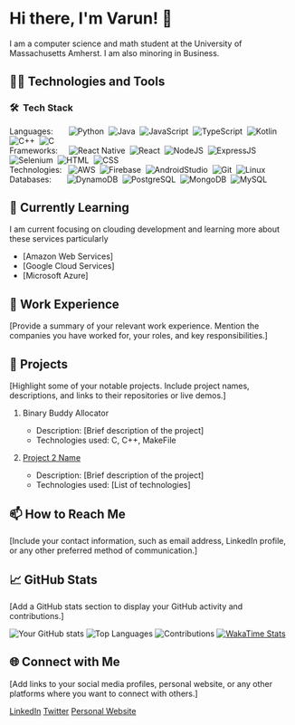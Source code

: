 # Hi there, I'm Varun! 👋

I am a computer science and math student at the University of Massachusetts Amherst. I am also minoring in Business.

## 🧑‍💻 Technologies and Tools

### 🛠 &nbsp;Tech Stack
Languages: 
&nbsp;
&nbsp;
&nbsp;
![Python](https://img.shields.io/badge/-Python-3776AB?style=flat&logo=python&logoColor=white)&nbsp;
![Java](https://img.shields.io/badge/-Java-e32802?style=flat&logo=Java&logoColor=orange&logoColor=white)&nbsp;
![JavaScript](https://img.shields.io/badge/-JavaScript-F7DF1E?style=flat&logo=javascript&logoColor=white)&nbsp;
![TypeScript](https://img.shields.io/badge/-TypeScript-3178C6?style=flat&logo=typescript&logoColor=white)&nbsp;
![Kotlin](https://img.shields.io/badge/-Kotlin-7F52FF?style=flat&logo=kotlin&logoColor=white)&nbsp;
![C++](https://img.shields.io/badge/-C++-00599C?style=flat&logo=C%2B%2B&logoColor=white)&nbsp;
![C](https://img.shields.io/badge/-C-00599C?style=flat&logo=C&logoColor=white)&nbsp;\
Frameworks:
&nbsp;
&nbsp;
![React Native](https://img.shields.io/badge/-React%20Native-61DAFB?style=flat&logo=react&logoColor=white)&nbsp;
![React](https://img.shields.io/badge/-React-61DAFB?style=flat&logo=react&logoColor=white)&nbsp;
![NodeJS](https://img.shields.io/badge/-NodeJS-339933?style=flat&logo=nodedotjs&logoColor=white)&nbsp;
![ExpressJS](https://img.shields.io/badge/-Express-000000?style=flat&logo=express&logoColor=white)&nbsp;
![Selenium](https://img.shields.io/badge/-Selenium-339933?style=flat&logo=selenium&logoColor=white)&nbsp;
![HTML](https://img.shields.io/badge/-HTML-E34F26?style=flat&logo=HTML5&logoColor=white)&nbsp;
![CSS](https://img.shields.io/badge/-CSS-1572B6?style=flat&logo=CSS3&logoColor=1572B6&logoColor=white)&nbsp;\
Technologies:
&nbsp;
![AWS](https://img.shields.io/badge/-AWS-232F3E?style=flat&logo=AmazonAWS&logoColor=white)&nbsp;
![Firebase](https://img.shields.io/badge/-Firebase-FFCA28?style=flat&logo=firebase&logoColor=white)&nbsp;
![AndroidStudio](https://img.shields.io/badge/-Android%20Studio-3FA037?style=flat&logo=androidstudio&logoColor=white)&nbsp;
![Git](https://img.shields.io/badge/-Git-F05032?style=flat&logo=git&logoColor=white)&nbsp;
![Linux](https://img.shields.io/badge/-Linux-FFCA28?style=flat&logo=linux&logoColor=black)&nbsp;\
Databases:
&nbsp;
&nbsp;
&nbsp;
![DynamoDB](https://img.shields.io/badge/-DynamoDB-4053D6?style=flat&logo=AmazonDynamoDB&logoColor=white)&nbsp;
![PostgreSQL](https://img.shields.io/badge/-PostgreSQL-4169E1?style=flat&logo=postgresql&logoColor=white)&nbsp;
![MongoDB](https://img.shields.io/badge/-MongoDB-47A248?style=flat&logo=mongodb&logoColor=white)&nbsp;
![MySQL](https://img.shields.io/badge/-MySQL-4479A1?style=flat&logo=mysql&logoColor=white)&nbsp;

## 🌱 Currently Learning

I am current focusing on clouding development and learning more about these services particularly

- [Amazon Web Services]
- [Google Cloud Services]
- [Microsoft Azure]

## 💼 Work Experience

[Provide a summary of your relevant work experience. Mention the companies you have worked for, your roles, and key responsibilities.]

## 🚀 Projects

[Highlight some of your notable projects. Include project names, descriptions, and links to their repositories or live demos.]

1. Binary Buddy Allocator 
   - Description: [Brief description of the project]
   - Technologies used: C, C++, MakeFile

2. [Project 2 Name](link)
   - Description: [Brief description of the project]
   - Technologies used: [List of technologies]

## 📫 How to Reach Me

[Include your contact information, such as email address, LinkedIn profile, or any other preferred method of communication.]

## 📈 GitHub Stats

[Add a GitHub stats section to display your GitHub activity and contributions.]

![Your GitHub stats](https://github-readme-stats.vercel.app/api?username=vgandhi13&show_icons=true&theme=dark)
![Top Languages](https://github-readme-stats.vercel.app/api/top-langs/?username=vgandhi13&layout=compact&hide=html&theme=dark)
![Contributions](https://github-readme-streak-stats.herokuapp.com/?user=vgandhi13&theme=dark)
[![WakaTime Stats](https://github-readme-stats.vercel.app/api/wakatime?username=vgandhi13)](https://wakatime.com/@vgandhi13&theme=dark)

## 🌐 Connect with Me

[Add links to your social media profiles, personal website, or any other platforms where you want to connect with others.]

[LinkedIn](https://www.linkedin.com/in/your-profile)
[Twitter](https://twitter.com/your-handle)
[Personal Website](https://www.yourwebsite.com)


